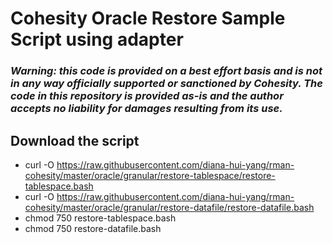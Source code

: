 # Cohesity Oracle Restore Sample Script using adapter

### ***Warning: this code is provided on a best effort basis and is not in any way officially supported or sanctioned by Cohesity. The code in this repository is provided as-is and the author accepts no liability for damages resulting from its use.***

## Download the script

- curl -O https://raw.githubusercontent.com/diana-hui-yang/rman-cohesity/master/oracle/granular/restore-tablespace/restore-tablespace.bash
- curl -O https://raw.githubusercontent.com/diana-hui-yang/rman-cohesity/master/oracle/granular/restore-datafile/restore-datafile.bash
- chmod 750 restore-tablespace.bash
- chmod 750 restore-datafile.bash
